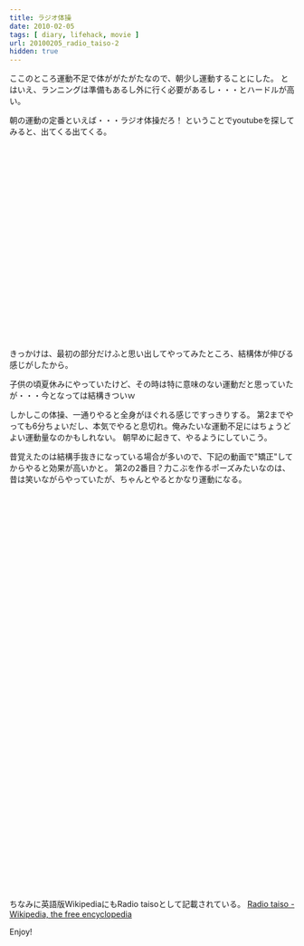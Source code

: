 ```yaml
---
title: ラジオ体操
date: 2010-02-05
tags: [ diary, lifehack, movie ]
url: 20100205_radio_taiso-2
hidden: true
---
```

ここのところ運動不足で体ががたがたなので、朝少し運動することにした。
とはいえ、ランニングは準備もあるし外に行く必要があるし・・・とハードルが高い。

朝の運動の定番といえば・・・ラジオ体操だろ！
ということでyoutubeを探してみると、出てくる出てくる。

<object width="425" height="344"><param name="movie" value="http://www.youtube.com/v/xS92XkVKM0Q&hl=en_US&fs=1&"></param><param name="allowFullScreen" value="true"></param><param name="allowscriptaccess" value="always"></param><embed src="http://www.youtube.com/v/xS92XkVKM0Q&hl=en_US&fs=1&" type="application/x-shockwave-flash" allowscriptaccess="always" allowfullscreen="true" width="425" height="344"></embed></object>

きっかけは、最初の部分だけふと思い出してやってみたところ、結構体が伸びる感じがしたから。

子供の頃夏休みにやっていたけど、その時は特に意味のない運動だと思っていたが・・・今となっては結構きついｗ

しかしこの体操、一通りやると全身がほぐれる感じですっきりする。
第2までやっても6分ちょいだし、本気でやると息切れ。俺みたいな運動不足にはちょうどよい運動量なのかもしれない。
朝早めに起きて、やるようにしていこう。

昔覚えたのは結構手抜きになっている場合が多いので、下記の動画で"矯正"してからやると効果が高いかと。
第2の2番目？力こぶを作るポーズみたいなのは、昔は笑いながらやっていたが、ちゃんとやるとかなり運動になる。

<object width="425" height="344"><param name="movie" value="http://www.youtube.com/v/1EifhQL5C2w&hl=en_US&fs=1&"></param><param name="allowFullScreen" value="true"></param><param name="allowscriptaccess" value="always"></param><embed src="http://www.youtube.com/v/1EifhQL5C2w&hl=en_US&fs=1&" type="application/x-shockwave-flash" allowscriptaccess="always" allowfullscreen="true" width="425" height="344"></embed></object>

<object width="425" height="344"><param name="movie" value="http://www.youtube.com/v/KsFzD3C2blw&hl=en_US&fs=1&"></param><param name="allowFullScreen" value="true"></param><param name="allowscriptaccess" value="always"></param><embed src="http://www.youtube.com/v/KsFzD3C2blw&hl=en_US&fs=1&" type="application/x-shockwave-flash" allowscriptaccess="always" allowfullscreen="true" width="425" height="344"></embed></object>

ちなみに英語版WikipediaにもRadio taisoとして記載されている。
<a href="http://en.wikipedia.org/wiki/Radio_taiso">Radio taiso - Wikipedia, the free encyclopedia</a>

Enjoy!
